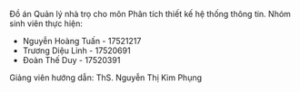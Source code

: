 Đồ án Quản lý nhà trọ cho môn Phân tích thiết kế hệ thống thông tin.
Nhóm sinh viên thực hiện:
- Nguyễn Hoàng Tuấn - 17521217  
- Trương Diệu Linh - 17520691
- Đoàn Thế Duy - 17520391

Giảng viên hướng dẫn: ThS. Nguyễn Thị Kim Phụng
